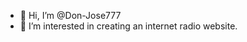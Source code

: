 - 👋 Hi, I’m @Don-Jose777
- 👀 I’m interested in creating an internet radio website.
<!---
Don-Jose777/Don-Jose777 is a ✨ special ✨ repository because its `README.md` (this file) appears on your GitHub profile.
You can click the Preview link to take a look at your changes.
--->
